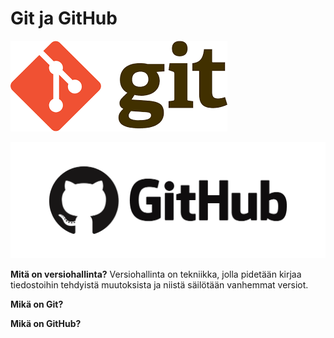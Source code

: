# Git ja GitHub
![alt text](git.png)

![alt text](github.png)


**Mitä on versiohallinta?**
Versiohallinta on tekniikka, jolla pidetään kirjaa tiedostoihin tehdyistä muutoksista ja niistä säilötään vanhemmat versiot.

**Mikä on Git?**

**Mikä on GitHub?**



